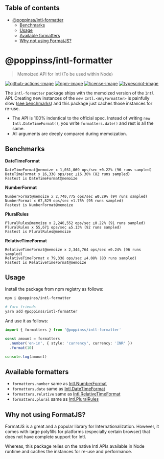 <!-- START doctoc generated TOC please keep comment here to allow auto update -->
<!-- DON'T EDIT THIS SECTION, INSTEAD RE-RUN doctoc TO UPDATE -->
## Table of contents

- [@poppinss/intl-formatter](#poppinssintl-formatter)
  - [Benchmarks](#benchmarks)
  - [Usage](#usage)
  - [Available formatters](#available-formatters)
  - [Why not using FormatJS?](#why-not-using-formatjs)

<!-- END doctoc generated TOC please keep comment here to allow auto update -->

# @poppinss/intl-formatter
> Memoized API for Intl (To be used within Node)

[![github-actions-image]][github-actions-url] [![npm-image]][npm-url] [![license-image]][license-url] [![typescript-image]][typescript-url]

The `intl-formatter` package ships with the memoized version of the `Intl` API. Creating new instances of the `new Intl.<AnyFormatter>` is painfully slow ([see benchmarks](#benchmarks)) and this package just caches those instances for re-use.

- The API is 100% indentical to the official spec. Instead of writing `new Intl.DateTimeFormat()`, you write `formatters.date()` and rest is all the same.
- All arguments are deeply compared during memoization.

## Benchmarks

**DateTimeFormat**

```
DateTimeFormat@memoize x 1,031,069 ops/sec ±0.22% (96 runs sampled)
DateTimeFormat x 16,338 ops/sec ±16.30% (82 runs sampled)
Fastest is DateTimeFormat@memoize
```

**NumberFormat**

```
NumberFormat@memoize x 2,740,775 ops/sec ±0.29% (94 runs sampled)
NumberFormat x 67,829 ops/sec ±1.75% (95 runs sampled)
Fastest is NumberFormat@memoize
```

**PluralRules**

```
PluralRules@memoize x 2,240,552 ops/sec ±0.22% (91 runs sampled)
PluralRules x 55,671 ops/sec ±5.13% (92 runs sampled)
Fastest is PluralRules@memoize
```

**RelativeTimeFormat**

```
RelativeTimeFormat@memoize x 2,344,764 ops/sec ±0.24% (96 runs sampled)
RelativeTimeFormat x 79,338 ops/sec ±4.08% (83 runs sampled)
Fastest is RelativeTimeFormat@memoize
```

## Usage
Install the package from npm registry as follows:

```sh
npm i @poppinss/intl-formatter

# Yarn friends
yarn add @poppinss/intl-formatter
```

And use it as follows:

```ts
import { formatters } from '@poppinss/intl-formatter'

const amount = formatters
  .number('en-in', { style: 'currency', currency: 'INR' })
  .format(10)

console.log(amount)
```

## Available formatters

- `formatters.number` same as [Intl.NumberFormat](https://developer.mozilla.org/en-US/docs/Web/JavaScript/Reference/Global_Objects/Intl/NumberFormat/NumberFormat)
- `formatters.date` same as [Intl.DateTimeFormat](https://developer.mozilla.org/en-US/docs/Web/JavaScript/Reference/Global_Objects/Intl/DateTimeFormat/DateTimeFormat)
- `formatters.relative` same as [Intl.RelativeTimeFormat](https://developer.mozilla.org/en-US/docs/Web/JavaScript/Reference/Global_Objects/Intl/RelativeTimeFormat/RelativeTimeFormat)
- `formatters.plural` same as [Intl.PluralRules](https://developer.mozilla.org/en-US/docs/Web/JavaScript/Reference/Global_Objects/Intl/PluralRules/PluralRules)

## Why not using FormatJS?
FormatJS is a great and a popular library for Internationalization. However, it comes with large polyfills for platforms (especially certain browser) that does not have complete support for Intl. 

Whereas, this package relies on the native Intl APIs available in Node runtime and caches the instances for re-use and performance.

[github-actions-image]: https://img.shields.io/github/workflow/status/poppinss/intl-formatter/test?style=for-the-badge
[github-actions-url]: https://github.com/poppinss/intl-formatter/actions/workflows/test.yml "github-actions"

[npm-image]: https://img.shields.io/npm/v/@poppinss/intl-formatter.svg?style=for-the-badge&logo=npm
[npm-url]: https://npmjs.org/package/@poppinss/intl-formatter "npm"

[license-image]: https://img.shields.io/npm/l/@poppinss/intl-formatter?color=blueviolet&style=for-the-badge
[license-url]: LICENSE.md "license"

[typescript-image]: https://img.shields.io/badge/Typescript-294E80.svg?style=for-the-badge&logo=typescript
[typescript-url]:  "typescript"
